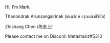 Hi, I'm Mark,

Thanondrak Arunsangsirinak (ธนนรักษ์ อรุณแสงสิรินัก)

Zhishang Chen (陈至上)


Please contact me on Discord: Metastasiz#5310

